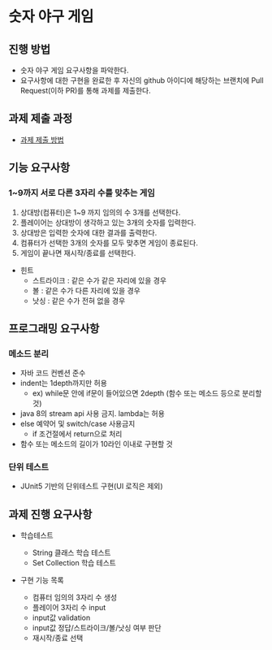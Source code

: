 # 숫자 야구 게임
## 진행 방법
* 숫자 야구 게임 요구사항을 파악한다.
* 요구사항에 대한 구현을 완료한 후 자신의 github 아이디에 해당하는 브랜치에 Pull Request(이하 PR)를 통해 과제를 제출한다.

## 과제 제출 과정
* [과제 제출 방법](https://github.com/next-step/nextstep-docs/tree/master/precourse)

## 기능 요구사항
### 1~9까지 서로 다른 3자리 수를 맞추는 게임

1. 상대방(컴퓨터)은 1~9 까지 임의의 수 3개를 선택한다.
2. 플레이어는 상대방이 생각하고 있는 3개의 숫자를 입력한다.
3. 상대방은 입력한 숫자에 대한 결과를 출력한다.
4. 컴퓨터가 선택한 3개의 숫자를 모두 맞추면 게임이 종료된다.
5. 게임이 끝나면 재시작/종료를 선택한다.

* 힌트
  * 스트라이크 : 같은 수가 같은 자리에 있을 경우
  * 볼 : 같은 수가 다른 자리에 있을 경우
  * 낫싱 : 같은 수가 전혀 없을 경우

## 프로그래밍 요구사항
### 메소드 분리
* 자바 코드 컨벤션 준수
* indent는 1depth까지만 허용
  * ex) while문 안에 if문이 들어있으면 2depth (함수 또는 메소드 등으로 분리할 것)
* java 8의 stream api 사용 금지. lambda는 허용
* else 예약어 및 switch/case 사용금지
  * if 조건절에서 return으로 처리
* 함수 또는 메소드의 길이가 10라인 이내로 구현할 것
### 단위 테스트
* JUnit5 기반의 단위테스트 구현(UI 로직은 제외)

## 과제 진행 요구사항
* 학습테스트
  * String 클래스 학습 테스트
  * Set Collection 학습 테스트
  
* 구현 기능 목록
  *  컴퓨터 임의의 3자리 수 생성
  *  플레이어 3자리 수 input
  *  input값 validation
  *  input값 정답/스트라이크/볼/낫싱 여부 판단
  *  재시작/종료 선택
  
